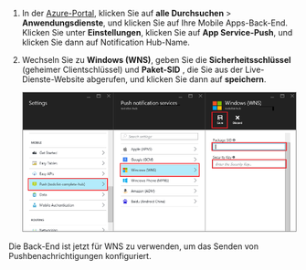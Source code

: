 
1. In der [Azure-Portal](https://portal.azure.com/), klicken Sie auf **alle Durchsuchen** > **Anwendungsdienste**, und klicken Sie auf Ihre Mobile Apps-Back-End. Klicken Sie unter **Einstellungen**, klicken Sie auf **App Service-Push**, und klicken Sie dann auf Notification Hub-Name.
2. Wechseln Sie zu **Windows (WNS)**, geben Sie die **Sicherheitsschlüssel** (geheimer Clientschlüssel) und **Paket-SID** , die Sie aus der Live-Dienste-Website abgerufen, und klicken Sie dann auf **speichern**.

    ![Legen Sie den WNS-Schlüssel im portal](./media/app-service-mobile-configure-wns/mobile-push-wns-credentials.png)

Die Back-End ist jetzt für WNS zu verwenden, um das Senden von Pushbenachrichtigungen konfiguriert.

